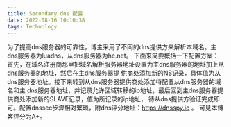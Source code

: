 ```yaml
---
title: Secondary dns 配置
date: 2022-08-16 10:10:38
tags: Technology
---
```


为了提高dns服务器的可靠性，博主采用了不同的dns提供方来解析本域名。主dns服务器为luadns，从dns服务器为he.net。
下面来简要概括一下配置方案：
首先，在域名注册商那里把域名解析服务器地址设置为主dns服务器的地址加上从dns服务器的地址，然后在主dns服务器提
供商处添加新的NS记录，具体值为从dns服务器地址。接下来转到从dns服务器提供商处添加待配置从dns服务器的域名和主
dns服务器地址，并记录允许区域转移的ip地址，最后回到主dns服务器提供商处添加新的SLAVE记录，值为所记录的ip地址，
待从dns提供方验证完成即可。配置dnssec步骤相对繁琐，附dns评分地址：https://dnsspy.io 。 可见本博客评分为A+。
